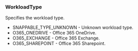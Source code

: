 ### WorkloadType
Specifies the workload type.

- SNAPPABLE_TYPE_UNKNOWN - Unknown workload type.
- O365_ONEDRIVE - Office 365 OneDrive.
- O365_EXCHANGE - Office 365 Exchange.
- O365_SHAREPOINT - Office 365 Sharepoint.
